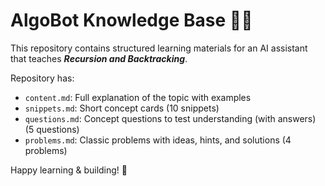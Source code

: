 # AlgoBot Knowledge Base 🧠🤖

This repository contains structured learning materials for an AI assistant that teaches ***Recursion and Backtracking***.

Repository has:
- `content.md`: Full explanation of the topic with examples
- `snippets.md`: Short concept cards (10 snippets)
- `questions.md`: Concept questions to test understanding (with answers) (5 questions)
- `problems.md`: Classic problems with ideas, hints, and solutions (4 problems)

Happy learning & building! 🚀
